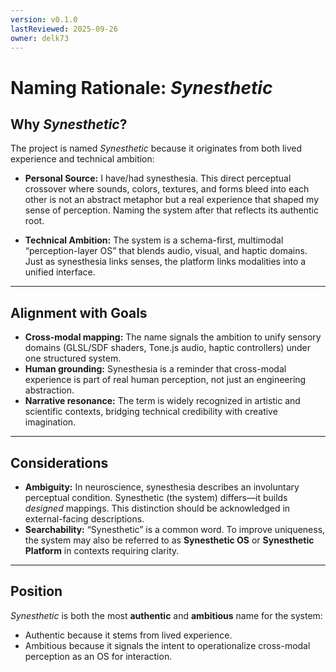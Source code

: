 ```yaml
---
version: v0.1.0
lastReviewed: 2025-09-26
owner: delk73
---
```


# Naming Rationale: *Synesthetic*

## Why *Synesthetic*?  

The project is named *Synesthetic* because it originates from both lived experience and technical ambition:  

- **Personal Source:** I have/had synesthesia. This direct perceptual crossover where sounds, colors, textures, and forms bleed into each other is not an abstract metaphor but a real experience that shaped my sense of perception. Naming the system after that reflects its authentic root.  

- **Technical Ambition:** The system is a schema-first, multimodal “perception-layer OS” that blends audio, visual, and haptic domains. Just as synesthesia links senses, the platform links modalities into a unified interface.  

---

## Alignment with Goals  

- **Cross-modal mapping:** The name signals the ambition to unify sensory domains (GLSL/SDF shaders, Tone.js audio, haptic controllers) under one structured system.  
- **Human grounding:** Synesthesia is a reminder that cross-modal experience is part of real human perception, not just an engineering abstraction.  
- **Narrative resonance:** The term is widely recognized in artistic and scientific contexts, bridging technical credibility with creative imagination.  

---

## Considerations  

- **Ambiguity:** In neuroscience, synesthesia describes an involuntary perceptual condition. Synesthetic (the system) differs—it builds *designed* mappings. This distinction should be acknowledged in external-facing descriptions.  
- **Searchability:** “Synesthetic” is a common word. To improve uniqueness, the system may also be referred to as **Synesthetic OS** or **Synesthetic Platform** in contexts requiring clarity.  

---

## Position  

*Synesthetic* is both the most **authentic** and **ambitious** name for the system:  
- Authentic because it stems from lived experience.  
- Ambitious because it signals the intent to operationalize cross-modal perception as an OS for interaction.  